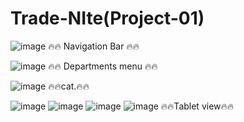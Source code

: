 # Trade-NIte(Project-01)
 
![image](https://user-images.githubusercontent.com/69257109/201460861-76a087c0-efa2-41db-985c-41eaea230a1c.png)
🔥🔥 Navigation Bar 🔥🔥

![image](https://user-images.githubusercontent.com/69257109/201416531-f534bc94-3a54-466a-8dc1-4f89d072c16a.png)
🔥🔥 Departments menu 🔥🔥

![image](https://user-images.githubusercontent.com/69257109/201416644-714c81f3-eff9-4f04-aea4-4252eeb74e1b.png)
🔥🔥cat.🔥🔥

![image](https://user-images.githubusercontent.com/69257109/201460759-3d17d711-cbb7-4d07-8177-2f8a801fa45b.png)
![image](https://user-images.githubusercontent.com/69257109/201460786-56bbf1be-8d8e-4e86-a090-b3218a78f331.png)
![image](https://user-images.githubusercontent.com/69257109/201460797-38ba8942-4871-4970-9644-89f25ae6d45c.png)
![image](https://user-images.githubusercontent.com/69257109/201460809-dfa0b5eb-18a5-4843-9b2e-5317aa6e4cec.png)
🔥🔥Tablet view🔥🔥

